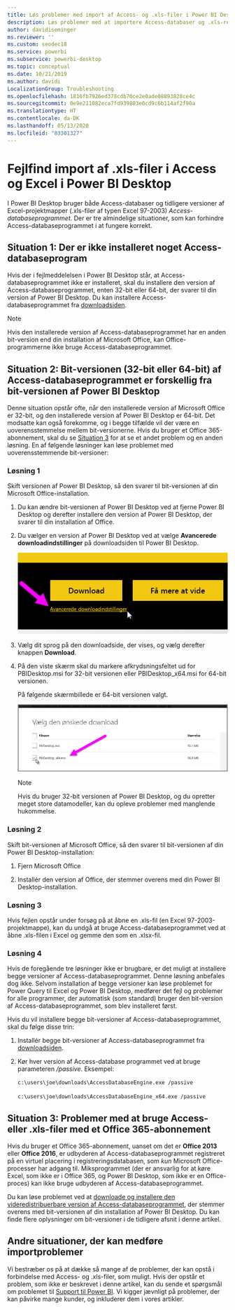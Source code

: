 ```yaml
---
title: Løs problemer med import af Access- og .xls-filer i Power BI Desktop
description: Løs problemer med at importere Access-databaser og .xls-regneark til Power BI Desktop og Power Query
author: davidiseminger
ms.reviewer: ''
ms.custom: seodec18
ms.service: powerbi
ms.subservice: powerbi-desktop
ms.topic: conceptual
ms.date: 10/21/2019
ms.author: davidi
LocalizationGroup: Troubleshooting
ms.openlocfilehash: 1816fb7926ed378cdb70ce2e0ade08893828ce4c
ms.sourcegitcommit: 0e9e211082eca7fd939803e0cd9c6b114af2f90a
ms.translationtype: HT
ms.contentlocale: da-DK
ms.lasthandoff: 05/13/2020
ms.locfileid: "83301327"
---
```

# <a name="troubleshoot-importing-access-and-excel-xls-files-in-power-bi-desktop"></a>Fejlfind import af .xls-filer i Access og Excel i Power BI Desktop

I Power BI Desktop bruger både Access-databaser og tidligere versioner af Excel-projektmapper (.xls-filer af typen Excel 97-2003) *Access-databaseprogrammet*. Der er tre almindelige situationer, som kan forhindre Access-databaseprogrammet i at fungere korrekt.

## <a name="situation-1-no-access-database-engine-is-installed"></a>Situation 1: Der er ikke installeret noget Access-databaseprogram

Hvis der i fejlmeddelelsen i Power BI Desktop står, at Access-databaseprogrammet ikke er installeret, skal du installere den version af Access-databaseprogrammet, enten 32-bit eller 64-bit, der svarer til din version af Power BI Desktop. Du kan installere Access-databaseprogrammet fra [downloadsiden](https://www.microsoft.com/download/details.aspx?id=13255).

>[!NOTE]
>Hvis den installerede version af Access-databaseprogrammet har en anden bit-version end din installation af Microsoft Office, kan Office-programmerne ikke bruge Access-databaseprogrammet.

## <a name="situation-2-the-access-database-engine-bit-version-32-bit-or-64-bit-is-different-from-your-power-bi-desktop-bit-version"></a>Situation 2: Bit-versionen (32-bit eller 64-bit) af Access-databaseprogrammet er forskellig fra bit-versionen af Power BI Desktop

Denne situation opstår ofte, når den installerede version af Microsoft Office er 32-bit, og den installerede version af Power BI Desktop er 64-bit. Det modsatte kan også forekomme, og i begge tilfælde vil der være en uoverensstemmelse mellem bit-versionerne. Hvis du bruger et Office 365-abonnement, skal du se [Situation 3](#situation-3-trouble-using-access-or-xls-files-with-an-office-365-subscription) for at se et andet problem og en anden løsning. En af følgende løsninger kan løse problemet med uoverensstemmende bit-versioner:

### <a name="solution-1"></a>Løsning 1

Skift versionen af Power BI Desktop, så den svarer til bit-versionen af din Microsoft Office-installation. 

1. Du kan ændre bit-versionen af Power BI Desktop ved at fjerne Power BI Desktop og derefter installere den version af Power BI Desktop, der svarer til din installation af Office. 

1. Du vælger en version af Power BI Desktop ved at vælge **Avancerede downloadindstillinger** på downloadsiden til Power BI Desktop.
   
   ![Avancerede downloadindstillinger på downloadsiden til Power BI Desktop](media/desktop-access-database-errors/desktop-access-errors-1.png)
   
1. Vælg dit sprog på den downloadside, der vises, og vælg derefter knappen **Download**. 
 
1. På den viste skærm skal du markere afkrydsningsfeltet ud for PBIDesktop.msi for 32-bit versionen eller PBIDesktop_x64.msi for 64-bit versionen. 

   På følgende skærmbillede er 64-bit versionen valgt.
   
   ![Vælg downloadtypen af Power BI Desktop](media/desktop-access-database-errors/desktop-access-errors-2.png)
   
   >[!NOTE]
   >Hvis du bruger 32-bit versionen af Power BI Desktop, og du opretter meget store datamodeller, kan du opleve problemer med manglende hukommelse.

### <a name="solution-2"></a>Løsning 2

Skift bit-versionen af Microsoft Office, så den svarer til bit-versionen af din Power BI Desktop-installation:

1. Fjern Microsoft Office

2. Installér den version af Office, der stemmer overens med din Power BI Desktop-installation.

### <a name="solution-3"></a>Løsning 3

Hvis fejlen opstår under forsøg på at åbne en .xls-fil (en Excel 97-2003-projektmappe), kan du undgå at bruge Access-databaseprogrammet ved at åbne .xls-filen i Excel og gemme den som en .xlsx-fil.

### <a name="solution-4"></a>Løsning 4

Hvis de foregående tre løsninger ikke er brugbare, er det muligt at installere begge versioner af Access-databaseprogrammet. Denne løsning anbefales dog ikke. Selvom installation af begge versioner kan løse problemet for Power Query til Excel og Power BI Desktop, medfører det fejl og problemer for alle programmer, der automatisk (som standard) bruger den bit-version af Access-databaseprogrammet, som blev installeret først. 

Hvis du vil installere begge bit-versioner af Access-databaseprogrammet, skal du følge disse trin:

1. Installér begge bit-versioner af Access-databaseprogrammet fra [downloadsiden](https://www.microsoft.com/download/details.aspx?id=13255). 

1. Kør hver version af Access-database programmet ved at bruge parameteren */passive*. Eksempel:
   
       c:\users\joe\downloads\AccessDatabaseEngine.exe /passive
   
       c:\users\joe\downloads\AccessDatabaseEngine_x64.exe /passive

## <a name="situation-3-trouble-using-access-or-xls-files-with-an-office-365-subscription"></a>Situation 3: Problemer med at bruge Access- eller .xls-filer med et Office 365-abonnement

Hvis du bruger et Office 365-abonnement, uanset om det er **Office 2013** eller **Office 2016**, er udbyderen af Access-databaseprogrammet registreret på en virtuel placering i registreringsdatabasen, som *kun* Microsoft Office-processer har adgang til. Miksprogrammet (der er ansvarlig for at køre Excel, som ikke er i Office 365, og Power BI Desktop, som ikke er en Office-proces) kan ikke bruge udbyderen af Access-databaseprogrammet.

Du kan løse problemet ved at [downloade og installere den videredistribuerbare version af Access-databaseprogrammet](https://www.microsoft.com/download/details.aspx?id=13255), der stemmer overens med bit-versionen af din installation af Power BI Desktop. Du kan finde flere oplysninger om bit-versioner i de tidligere afsnit i denne artikel.

## <a name="other-situations-that-can-cause-import-issues"></a>Andre situationer, der kan medføre importproblemer

Vi bestræber os på at dække så mange af de problemer, der kan opstå i forbindelse med Access- og .xls-filer, som muligt. Hvis der opstår et problem, som ikke er beskrevet i denne artikel, kan du sende et spørgsmål om problemet til [Support til Power BI](https://powerbi.microsoft.com/support/). Vi kigger jævnligt på problemer, der kan påvirke mange kunder, og inkluderer dem i vores artikler.

